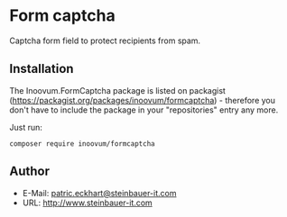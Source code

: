 # Form captcha

Captcha form field to protect recipients from spam.


## Installation

The Inoovum.FormCaptcha package is listed on packagist (https://packagist.org/packages/inoovum/formcaptcha) - therefore you don't have to include the package in your "repositories" entry any more.

Just run:

```
composer require inoovum/formcaptcha
```

## Author

* E-Mail: patric.eckhart@steinbauer-it.com
* URL: http://www.steinbauer-it.com
